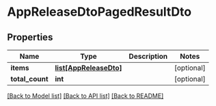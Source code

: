 # AppReleaseDtoPagedResultDto


## Properties
Name | Type | Description | Notes
------------ | ------------- | ------------- | -------------
**items** | [**list[AppReleaseDto]**](AppReleaseDto.md) |  | [optional] 
**total_count** | **int** |  | [optional] 

[[Back to Model list]](../README.md#documentation-for-models) [[Back to API list]](../README.md#documentation-for-api-endpoints) [[Back to README]](../README.md)


